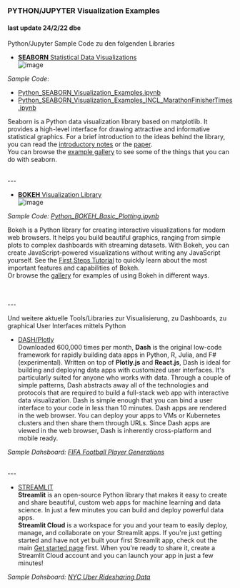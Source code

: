 ### PYTHON/JUPYTER Visualization Examples
#### last update 24/2/22 dbe

Python/Jupyter Sample Code zu den folgenden Libraries   
* [**SEABORN** Statistical Data Visualizations](https://seaborn.pydata.org/)  
![image](https://user-images.githubusercontent.com/52699611/155507372-cd566aad-ffad-4ad8-9101-1e8fb646d155.png)


*Sample Code*: 
+ [Python_SEABORN_Visualization_Examples.ipynb](https://github.com/sawubona-repo/BINA-FS24-WORK/blob/cba408f3b788ce0f0300d58b68e9f78288b01955/LB02-PerformanceManagement/PYTHON/Python_SEABORN_Visualization_Examples.ipynb)
+ [Python_SEABORN_Visualization_Examples_INCL_MarathonFinisherTimes.ipynb](https://github.com/sawubona-repo/BINA-FS24-WORK/blob/81846943243b60dbc601dd876bfcde70c0038875/LB02-PerformanceManagement/PYTHON/Python_SEABORN_Visualization_Examples_INCL_MarathonFinisherTimes.ipynb)
 

Seaborn is a Python data visualization library based on matplotlib. It provides a high-level interface for drawing attractive and informative statistical graphics.
For a brief introduction to the ideas behind the library, you can read the [introductory notes](https://seaborn.pydata.org/introduction.html) or the [paper](https://joss.theoj.org/papers/10.21105/joss.03021).  
You can browse the [example gallery](https://seaborn.pydata.org/examples/index.html) to see some of the things that you can do with seaborn.

<br>    
---   

* [**BOKEH** Visualization Library](https://bokeh.org/)  
![image](https://user-images.githubusercontent.com/52699611/155508184-b89139d2-71a0-4a7b-985b-9f818ade8a09.png)

*Sample Code: [Python_BOKEH_Basic_Plotting.ipynb](https://github.com/sawubona-repo/BINA-FS24-WORK/blob/faa22f5149a4d5f51620c19658821d8fd9c4e8af/LB02-PerformanceManagement/PYTHON/Python_BOKEH_Basic_Plotting_Examples.ipynb)*  

Bokeh is a Python library for creating interactive visualizations for modern web browsers. It helps you build beautiful graphics, ranging from simple plots to complex dashboards with streaming datasets. With Bokeh, you can create JavaScript-powered visualizations without writing any JavaScript yourself.
See the [First Steps Tutorial](https://docs.bokeh.org/en/latest/docs/first_steps.html#first-steps) to quickly learn about the most important features and capabilities of Bokeh.  
Or browse the [gallery](https://docs.bokeh.org/en/latest/docs/gallery.html) for examples of using Bokeh in different ways.


<br>
<br>    
---   

Und weitere aktuelle Tools/Libraries zur Visualisierung, zu Dashboards, zu graphical User Interfaces mittels Python    
+ [DASH/Plotly](https://dash.plotly.com/)   
Downloaded 600,000 times per month, **Dash** is the original low-code framework for rapidly building data apps in Python, R, Julia, and F# (experimental). Written on top of **Plotly.js** and **React.js**, Dash is ideal for building and deploying data apps with customized user interfaces. It's particularly suited for anyone who works with data. Through a couple of simple patterns, Dash abstracts away all of the technologies and protocols that are required to build a full-stack web app with interactive data visualization. Dash is simple enough that you can bind a user interface to your code in less than 10 minutes. Dash apps are rendered in the web browser. You can deploy your apps to VMs or Kubernetes clusters and then share them through URLs. Since Dash apps are viewed in the web browser, Dash is inherently cross-platform and mobile ready.

*Sample Dahsboard: [FIFA Football Player Generations](https://dash.gallery/dash-fifa-dashboard/)*

<br>   
---   

+ [STREAMLIT](https://streamlit.io/)  
**Streamlit** is an open-source Python library that makes it easy to create and share beautiful, custom web apps for machine learning and data science. In just a few minutes you can build and deploy powerful data apps.  
**Streamlit Cloud** is a workspace for you and your team to easily deploy, manage, and collaborate on your Streamlit apps. If you're just getting started and have not yet built your first Streamlit app, check out the main [Get started page](https://docs.streamlit.io/library/get-started) first. When you're ready to share it, create a Streamlit Cloud account and you can launch your app in just a few minutes! 

*Sample Dahsboard: [NYC Uber Ridesharing Data](https://share.streamlit.io/streamlit/demo-uber-nyc-pickups/main)*
